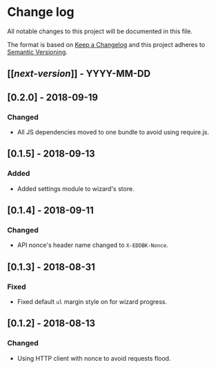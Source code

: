 # Change log
All notable changes to this project will be documented in this file.

The format is based on [Keep a Changelog](http://keepachangelog.com/)
and this project adheres to [Semantic Versioning](http://semver.org/).

## [[*next-version*]] - YYYY-MM-DD
## [0.2.0] - 2018-09-19
### Changed
- All JS dependencies moved to one bundle to avoid using require.js.

## [0.1.5] - 2018-09-13
### Added
- Added settings module to wizard's store.

## [0.1.4] - 2018-09-11
### Changed
- API nonce's header name changed to `X-EDDBK-Nonce`.

## [0.1.3] - 2018-08-31
### Fixed
- Fixed default `ul` margin style on for wizard progress.

## [0.1.2] - 2018-08-13
### Changed
- Using HTTP client with nonce to avoid requests flood.